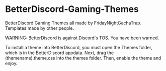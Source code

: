# BetterDiscord-Gaming-Themes
BetterDiscord Gaming Themes all made by FridayNightGachaTrap. Templates made by other people.

WARNING: BetterDiscord is against Discord's TOS. You have been warned.

To install a theme into BetterDiscord, you must open the Themes folder, which is in the BetterDiscord appdata.
Next, drag the (themename).theme.css into the themes folder.
Then, enable the theme and enjoy.
